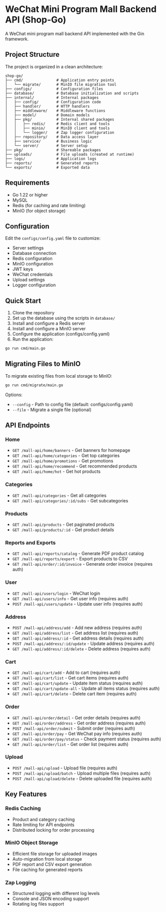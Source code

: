 # WeChat Mini Program Mall Backend API (Shop-Go)

A WeChat mini program mall backend API implemented with the Gin framework.

## Project Structure

The project is organized in a clean architecture:

```
shop-go/
├── cmd/               # Application entry points
│   └── migrate/       # MinIO file migration tool
├── configs/           # Configuration files
├── database/          # Database initialization and scripts
├── internal/          # Internal packages
│   ├── config/        # Configuration code
│   ├── handler/       # HTTP handlers
│   ├── middleware/    # Middleware functions
│   ├── model/         # Domain models
│   ├── pkg/           # Internal shared packages
│   │   ├── redis/     # Redis client and tools
│   │   ├── minio/     # MinIO client and tools
│   │   └── logger/    # Zap logger configuration
│   ├── repository/    # Data access layer
│   ├── service/       # Business logic
│   └── server/        # Server setup
├── pkg/               # Shareable packages 
├── uploads/           # File uploads (created at runtime)
├── logs/              # Application logs
├── reports/           # Generated reports
└── exports/           # Exported data
```

## Requirements

- Go 1.22 or higher
- MySQL
- Redis (for caching and rate limiting)
- MinIO (for object storage)

## Configuration

Edit the `configs/config.yaml` file to customize:

- Server settings
- Database connection
- Redis configuration
- MinIO configuration
- JWT keys
- WeChat credentials
- Upload settings
- Logger configuration

## Quick Start

1. Clone the repository
2. Set up the database using the scripts in `database/`
3. Install and configure a Redis server
4. Install and configure a MinIO server
5. Configure the application (configs/config.yaml)
6. Run the application:

```bash
go run cmd/main.go
```

## Migrating Files to MinIO

To migrate existing files from local storage to MinIO:

```bash
go run cmd/migrate/main.go
```

Options:
- `--config` - Path to config file (default: configs/config.yaml)
- `--file` - Migrate a single file (optional)

## API Endpoints

### Home
- `GET /mall-api/home/banners` - Get banners for homepage
- `GET /mall-api/home/categories` - Get top categories
- `GET /mall-api/home/promotions` - Get promotions
- `GET /mall-api/home/recommend` - Get recommended products
- `GET /mall-api/home/hot` - Get hot products

### Categories
- `GET /mall-api/categories` - Get all categories
- `GET /mall-api/categories/:id/subs` - Get subcategories

### Products
- `GET /mall-api/products` - Get paginated products
- `GET /mall-api/products/:id` - Get product details

### Reports and Exports
- `GET /mall-api/reports/catalog` - Generate PDF product catalog
- `GET /mall-api/reports/export` - Export products to CSV
- `GET /mall-api/order/:id/invoice` - Generate order invoice (requires auth)

### User
- `GET /mall-api/users/login` - WeChat login
- `GET /mall-api/users/info` - Get user info (requires auth)
- `POST /mall-api/users/update` - Update user info (requires auth)

### Address
- `POST /mall-api/address/add` - Add new address (requires auth)
- `GET /mall-api/address/list` - Get address list (requires auth)
- `GET /mall-api/address/:id` - Get address details (requires auth)
- `POST /mall-api/address/:id/update` - Update address (requires auth)
- `GET /mall-api/address/:id/delete` - Delete address (requires auth)

### Cart
- `GET /mall-api/cart/add` - Add to cart (requires auth)
- `GET /mall-api/cart/list` - Get cart items (requires auth)
- `GET /mall-api/cart/update` - Update item status (requires auth)
- `GET /mall-api/cart/update-all` - Update all items status (requires auth)
- `GET /mall-api/cart/delete` - Delete cart item (requires auth)

### Order
- `GET /mall-api/order/detail` - Get order details (requires auth)
- `GET /mall-api/order/address` - Get order address (requires auth)
- `POST /mall-api/order/submit` - Submit order (requires auth)
- `GET /mall-api/order/pay` - Get WeChat pay info (requires auth)
- `GET /mall-api/order/pay/status` - Check payment status (requires auth)
- `GET /mall-api/order/list` - Get order list (requires auth)

### Upload
- `POST /mall-api/upload` - Upload file (requires auth)
- `POST /mall-api/upload/batch` - Upload multiple files (requires auth)
- `POST /mall-api/upload/delete` - Delete uploaded file (requires auth)

## Key Features

### Redis Caching
- Product and category caching
- Rate limiting for API endpoints
- Distributed locking for order processing

### MinIO Object Storage
- Efficient file storage for uploaded images
- Auto-migration from local storage
- PDF report and CSV export generation
- File caching for generated reports

### Zap Logging
- Structured logging with different log levels
- Console and JSON encoding support
- Rotating log files support 